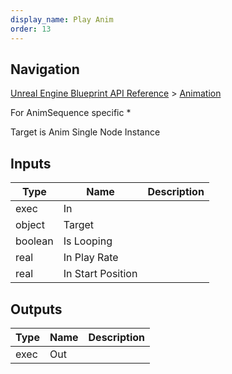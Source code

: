 ```yaml
---
display_name: Play Anim
order: 13
---
```

## Navigation

[Unreal Engine Blueprint API Reference](https://dev.epicgames.com/documentation/en-us/unreal-engine/BlueprintAPI) > [Animation](https://dev.epicgames.com/documentation/en-us/unreal-engine/BlueprintAPI/Animation)

For AnimSequence specific \*

Target is Anim Single Node Instance

## Inputs

| Type | Name | Description |
| --- | --- | --- |
| exec | In |  |
| object | Target |  |
| boolean | Is Looping |  |
| real | In Play Rate |  |
| real | In Start Position |  |

## Outputs

| Type | Name | Description |
| --- | --- | --- |
| exec | Out |  |
